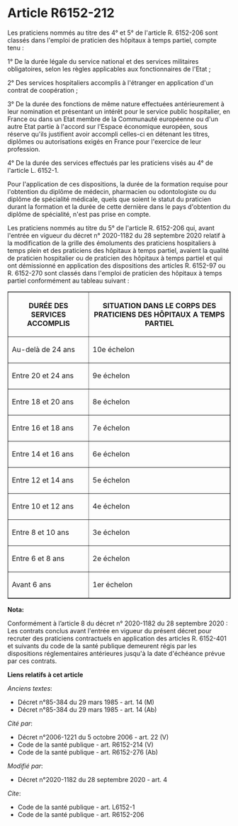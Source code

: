 # Article R6152-212

Les praticiens nommés au titre des 4° et 5° de l'article R. 6152-206 sont classés dans l'emploi de praticien des hôpitaux à
temps partiel, compte tenu :

1° De la durée légale du service national et des services militaires obligatoires, selon les règles applicables aux
fonctionnaires de l'Etat ;

2° Des services hospitaliers accomplis à l'étranger en application d'un contrat de coopération ;

3° De la durée des fonctions de même nature effectuées antérieurement à leur nomination et présentant un intérêt pour le
service public hospitalier, en France ou dans un Etat membre de la Communauté européenne ou d'un autre Etat partie à l'accord
sur l'Espace économique européen, sous réserve qu'ils justifient avoir accompli celles-ci en détenant les titres, diplômes ou
autorisations exigés en France pour l'exercice de leur profession.

4° De la durée des services effectués par les praticiens visés au 4° de l'article L. 6152-1.

Pour l'application de ces dispositions, la durée de la formation requise pour l'obtention du diplôme de médecin, pharmacien
ou odontologiste ou du diplôme de spécialité médicale, quels que soient le statut du praticien durant la formation et la
durée de cette dernière dans le pays d'obtention du diplôme de spécialité, n'est pas prise en compte.

Les praticiens nommés au titre du 5° de l'article R. 6152-206 qui, avant l'entrée en vigueur du décret n° 2020-1182 du 28
septembre 2020 relatif à la modification de la grille des émoluments des praticiens hospitaliers à temps plein et des
praticiens des hôpitaux à temps partiel, avaient la qualité de praticien hospitalier ou de praticien des hôpitaux à temps
partiel et qui ont démissionné en application des dispositions des articles R. 6152-97 ou R. 6152-270 sont classés dans
l'emploi de praticien des hôpitaux à temps partiel conformément au tableau suivant :

<table border="1">
  <tbody>
    <tr>
      <th>

DURÉE DES SERVICES ACCOMPLIS</th>
      <th>

SITUATION DANS LE CORPS DES PRATICIENS DES HÔPITAUX A TEMPS PARTIEL</th>
    </tr>
    <tr>
      <td align="left">

Au-delà de 24 ans</td>
      <td align="left">

10e échelon</td>
    </tr>
    <tr>
      <td align="left">

Entre 20 et 24 ans</td>
      <td align="left">

9e échelon</td>
    </tr>
    <tr>
      <td align="left">

Entre 18 et 20 ans</td>
      <td align="left">

8e échelon</td>
    </tr>
    <tr>
      <td align="left">

Entre 16 et 18 ans</td>
      <td align="left">

7e échelon</td>
    </tr>
    <tr>
      <td align="left">

Entre 14 et 16 ans</td>
      <td align="left">

6e échelon</td>
    </tr>
    <tr>
      <td align="left">

Entre 12 et 14 ans</td>
      <td align="left">

5e échelon</td>
    </tr>
    <tr>
      <td align="left">

Entre 10 et 12 ans</td>
      <td align="left">

4e échelon</td>
    </tr>
    <tr>
      <td align="left">

Entre 8 et 10 ans</td>
      <td align="left">

3e échelon</td>
    </tr>
    <tr>
      <td align="left">

Entre 6 et 8 ans</td>
      <td align="left">

2e échelon</td>
    </tr>
    <tr>
      <td align="left">

Avant 6 ans</td>
      <td align="left">

1er échelon

</td>
    </tr>
  </tbody>
</table>

**Nota:**

Conformément à l’article 8 du décret n° 2020-1182 du 28 septembre 2020 : Les contrats conclus avant l'entrée en vigueur du
présent décret pour recruter des praticiens contractuels en application des articles R. 6152-401 et suivants du code de la
santé publique demeurent régis par les dispositions réglementaires antérieures jusqu'à la date d'échéance prévue par ces
contrats.

**Liens relatifs à cet article**

_Anciens textes_:

  - Décret n°85-384 du 29 mars 1985 - art. 14 (M)
  - Décret n°85-384 du 29 mars 1985 - art. 14 (Ab)

_Cité par_:

  - Décret n°2006-1221 du 5 octobre 2006 - art. 22 (V)
  - Code de la santé publique - art. R6152-214 (V)
  - Code de la santé publique - art. R6152-276 (Ab)

_Modifié par_:

  - Décret n°2020-1182 du 28 septembre 2020 - art. 4

_Cite_:

  - Code de la santé publique - art. L6152-1
  - Code de la santé publique - art. R6152-206
